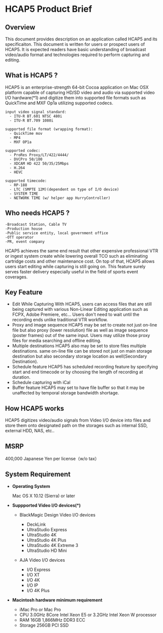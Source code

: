 # HCAP5 Product Brief

## Overview
This document provides description on an application called HCAP5 and its specificaiton.
This document is written for users or prospect users of HCAP5. It is expected readers have basic understanding of broadcast video/audio format and technologies required to perform capturing and editing.


## What is HCAP5 ?
HCAP5 is an enterprise-strength 64-bit Cocoa application on Mac OSX platform capable of capturing HD/SD video and audio via supported video I/O hardware(\*1) and digitize them into supported file formats such as QuickTime and MXF Op1a utilizing supported codecs.



    input video signal standard:
      - ITU-R BT.601 NTSC 480i
      - ITU-R BT.709 1080i

    supported file format (wrapping format):
      - QuickTime mov
      - MP4
      - MXF OP1a

    supported codec:
      - ProRes Proxy/LT/422/4444/
      - DVCPro 50/100
      - XDCAM HD 422 50/35/25Mbps
      - H.264
      - HEVC

    supported timecode:
      - RP-188
      - LTC (SMPTE 12M)(dependent on type of I/O device)
      - SYSTEM TIME
      - NETWORK TIME (w/ helper app HurryController)


## Who needs HCAP5 ?
    -Broadcast Station, Cable TV
    -Production house
    -Public service entity, local government office
    -OTT operator
    -PR, event company

HCAP5 achieves the same end result that other expensive professional VTR or ingest system create while lowering overall TCO such as eliminating cartridge costs and other maintenance cost. On top of that, HCAP5 allows users start editing while capturing is still going on. This feature surely serves faster delivery especially useful in the field of sports event coverages.


## Key Feature
- Edit While Capturing
    With HCAP5, users can access files that are still being captured with various Non-Linear Editing application such as FCPX, Adobe Premiere, etc... Users don't need to wait until the recording ends unlike traditional VTR workflow.
- Proxy and image sequence
    HCAP5 may be set to create not just on-line file but also proxy (lower resolution) file as well as image sequence (poster frames) out of the same input. Users may utilize those proxy files for media searching and offline editing.
- Multiple destinations
    HCAP5 also may be set to store files multiple destinations. same on-line file can be stored not just on main storage destination but also secondary storage location as well(Secondary Destination).
- Schedule feature
    HCAP5 has scheduled recording feature by specifying start and end timecode or by choosing the length of recording at duration.
- Schedule capturing with iCal
- Buffer feature
    HCAP5 may set to have file buffer so that it may be unaffected by temporal storage bandwidth shortage.


## How HCAP5 works
HCAP5 digitizes video/audio signals from Video I/O device into files and store them onto designated path on the storages such as internal SSD, external HDD, NAS, etc..


## MSRP
400,000 Japanese Yen per license（w/o tax）

## System Requirement

- **Operating System**

    Mac OS X 10.12 (Sierra) or later


- **Suppported Video I/O devices(\*)**
    - BlackMagic Design Video I/O devices
        - DeckLink
        - UltraStudio Express
        - UltraStudio 4K
        - UltraStudio 4K Plus
        - UltraStudio 4K Extreme 3
        - UltraStudio HD Mini


    - AJA Video I/O devices
        - I/O Express
        - I/O XT
        - I/O 4K
        - I/O IP
        - I/O 4K Plus

- **Macintosh hardware minimum requirement**
    - iMac Pro or Mac Pro
    - CPU 3.0GHz 8Core Intel Xeon E5 or 3.2GHz Intel Xeon W processor
    - RAM 16GB 1,866MHz DDR3 ECC
    - Storage 256GB PCI SSD

